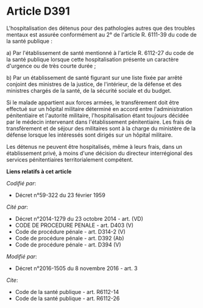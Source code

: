# Article D391

L'hospitalisation des détenus pour des pathologies autres que des troubles mentaux est assurée conformément au 2° de
l'article R. 6111-39 du code de la santé publique : 

a) Par l'établissement de santé mentionné à l'article R. 6112-27 du code de la santé publique lorsque cette hospitalisation
présente un caractère d'urgence ou de très courte durée ; 

b) Par un établissement de santé figurant sur une liste fixée par arrêté conjoint des ministres de la justice, de
l'intérieur, de la défense et des ministres chargés de la santé, de la sécurité sociale et du budget. 

Si le malade appartient aux forces armées, le transfèrement doit être effectué sur un hôpital militaire déterminé en accord
entre l'administration pénitentiaire et l'autorité militaire, l'hospitalisation étant toujours décidée par le médecin
intervenant dans l'établissement pénitentiaire. Les frais de transfèrement et de séjour des militaires sont à la charge du
ministère de la défense lorsque les intéressés sont dirigés sur un hôpital militaire. 

Les détenus ne peuvent être hospitalisés, même à leurs frais, dans un établissement privé, à moins d'une décision du
directeur interrégional des services pénitentiaires territorialement compétent.

**Liens relatifs à cet article**

_Codifié par_:

  - Décret n°59-322 du 23 février 1959

_Cité par_:

  - Décret n°2014-1279 du 23 octobre 2014 - art. (VD)
  - CODE DE PROCEDURE PENALE - art. D403 (V)
  - Code de procédure pénale - art. D314-2 (V)
  - Code de procédure pénale - art. D392 (Ab)
  - Code de procédure pénale - art. D394 (V)

_Modifié par_:

  - Décret n°2016-1505 du 8 novembre 2016 - art. 3

_Cite_:

  - Code de la santé publique - art. R6112-14
  - Code de la santé publique - art. R6112-26
